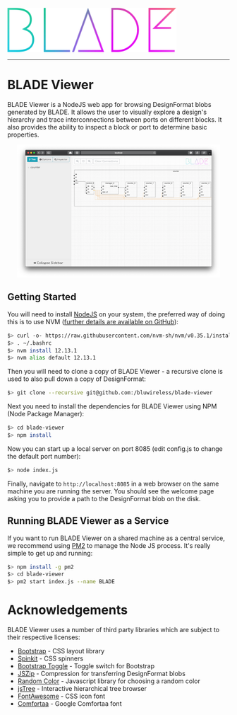 ![BLADE Logo](resources/BLADE.png)

---

# BLADE Viewer
BLADE Viewer is a NodeJS web app for browsing DesignFormat blobs generated by BLADE. It allows the user to visually explore a design's hierarchy and trace interconnections between ports on different blocks. It also provides the ability to inspect a block or port to determine basic properties.

<p align="center">
  <img width="460" height="300" src="resources/Screenshot.png">
</p>

## Getting Started

You will need to install [NodeJS](https://nodejs.org/en/) on your system, the preferred way of doing this is to use NVM ([further details are available on GitHub](https://github.com/creationix/nvm)):

```bash
$> curl -o- https://raw.githubusercontent.com/nvm-sh/nvm/v0.35.1/install.sh | bash
$> . ~/.bashrc
$> nvm install 12.13.1
$> nvm alias default 12.13.1
```

Then you will need to clone a copy of BLADE Viewer - a recursive clone is used to also pull down a copy of DesignFormat:

```bash
$> git clone --recursive git@github.com:/bluwireless/blade-viewer
```

Next you need to install the dependencies for BLADE Viewer using NPM (Node Package Manager):

```bash
$> cd blade-viewer
$> npm install
```

Now you can start up a local server on port 8085 (edit config.js to change the default port number):

```bash
$> node index.js
```

Finally, navigate to `http://localhost:8085` in a web browser on the same machine you are running the server. You should see the welcome page asking you to provide a path to the DesignFormat blob on the disk.

## Running BLADE Viewer as a Service

If you want to run BLADE Viewer on a shared machine as a central service, we recommend using [PM2](https://pm2.keymetrics.io) to manage the Node JS process. It's really simple to get up and running:

```bash
$> npm install -g pm2
$> cd blade-viewer
$> pm2 start index.js --name BLADE
```

# Acknowledgements
BLADE Viewer uses a number of third party libraries which are subject to their respective licenses:

 * [Bootstrap](https://getbootstrap.com) - CSS layout library
 * [Spinkit](https://tobiasahlin.com/spinkit/) - CSS spinners
 * [Bootstrap Toggle](http://www.bootstraptoggle.com) - Toggle switch for Bootstrap
 * [JSZip](https://stuk.github.io/jszip/) - Compression for transferring DesignFormat blobs
 * [Random Color](https://github.com/davidmerfield/randomColor/) - Javascript library for choosing a random color
 * [jsTree](https://www.jstree.com) - Interactive hierarchical tree browser
 * [FontAwesome](https://fontawesome.com) - CSS icon font
 * [Comfortaa](https://fonts.google.com/specimen/Comfortaa) - Google Comfortaa font
